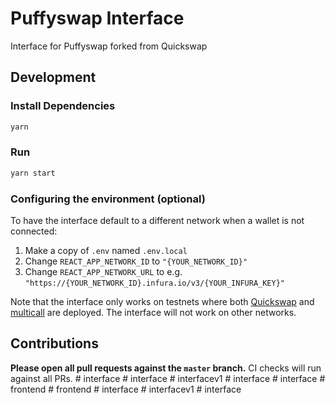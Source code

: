 # Puffyswap Interface

Interface for Puffyswap forked from Quickswap

## Development

### Install Dependencies

```bash
yarn
```

### Run

```bash
yarn start
```

### Configuring the environment (optional)

To have the interface default to a different network when a wallet is not connected:

1. Make a copy of `.env` named `.env.local`
2. Change `REACT_APP_NETWORK_ID` to `"{YOUR_NETWORK_ID}"`
3. Change `REACT_APP_NETWORK_URL` to e.g. `"https://{YOUR_NETWORK_ID}.infura.io/v3/{YOUR_INFURA_KEY}"` 

Note that the interface only works on testnets where both 
[Quickswap](https://github.com/mudgen/matic-swap/) and 
[multicall](https://github.com/makerdao/multicall) are deployed.
The interface will not work on other networks.

## Contributions

**Please open all pull requests against the `master` branch.** 
CI checks will run against all PRs.
#   i n t e r f a c e  
 #   i n t e r f a c e  
 #   i n t e r f a c e v 1  
 #   i n t e r f a c e  
 #   i n t e r f a c e  
 #   f r o n t e n d  
 #   f r o n t e n d  
 #   i n t e r f a c e  
 #   i n t e r f a c e v 1  
 #   i n t e r f a c e  
 